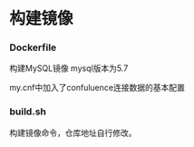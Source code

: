 # 构建镜像
### Dockerfile
构建MySQL镜像
mysql版本为5.7

my.cnf中加入了confuluence连接数据的基本配置

### build.sh 
构建镜像命令，仓库地址自行修改。
